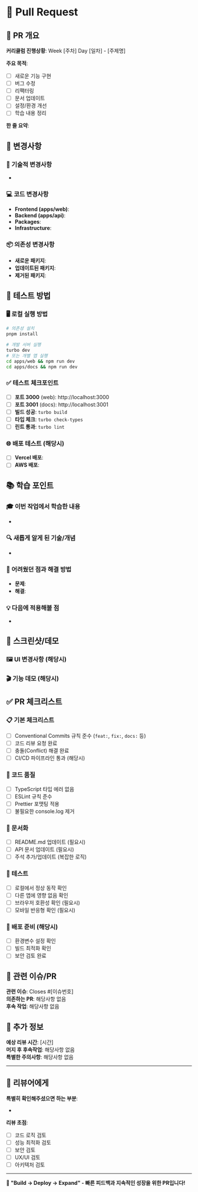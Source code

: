 # 🚀 Pull Request

## 🎯 PR 개요

**커리큘럼 진행상황**: Week [주차] Day [일차] - [주제명]

**주요 목적**:

- [ ] 새로운 기능 구현
- [ ] 버그 수정
- [ ] 리팩터링
- [ ] 문서 업데이트
- [ ] 설정/환경 개선
- [ ] 학습 내용 정리

**한 줄 요약**:

## 📝 변경사항

### 🔧 기술적 변경사항

-

### 💻 코드 변경사항

- **Frontend (apps/web)**:
- **Backend (apps/api)**:
- **Packages**:
- **Infrastructure**:

### 📦 의존성 변경사항

- **새로운 패키지**:
- **업데이트된 패키지**:
- **제거된 패키지**:

## 🧪 테스트 방법

### 🖥️ 로컬 실행 방법

```bash
# 의존성 설치
pnpm install

# 개발 서버 실행
turbo dev
# 또는 개별 앱 실행
cd apps/web && npm run dev
cd apps/docs && npm run dev
```

### ✅ 테스트 체크포인트

- [ ] **포트 3000** (web): http://localhost:3000
- [ ] **포트 3001** (docs): http://localhost:3001
- [ ] **빌드 성공**: `turbo build`
- [ ] **타입 체크**: `turbo check-types`
- [ ] **린트 통과**: `turbo lint`

### 🌐 배포 테스트 (해당시)

- [ ] **Vercel 배포**:
- [ ] **AWS 배포**:

## 📚 학습 포인트

### 🎓 이번 작업에서 학습한 내용

-

### 🔍 새롭게 알게 된 기술/개념

-

### 🤔 어려웠던 점과 해결 방법

- **문제**:
- **해결**:

### 💡 다음에 적용해볼 점

-

## 📸 스크린샷/데모

### 🖼️ UI 변경사항 (해당시)

<!-- 스크린샷 첨부 -->

### 🎬 기능 데모 (해당시)

<!-- GIF나 비디오 링크 -->

## ✅ PR 체크리스트

### 📋 기본 체크리스트

- [ ] Conventional Commits 규칙 준수 (`feat:`, `fix:`, `docs:` 등)
- [ ] 코드 리뷰 요청 완료
- [ ] 충돌(Conflict) 해결 완료
- [ ] CI/CD 파이프라인 통과 (해당시)

### 🔧 코드 품질

- [ ] TypeScript 타입 에러 없음
- [ ] ESLint 규칙 준수
- [ ] Prettier 포맷팅 적용
- [ ] 불필요한 console.log 제거

### 📝 문서화

- [ ] README.md 업데이트 (필요시)
- [ ] API 문서 업데이트 (필요시)
- [ ] 주석 추가/업데이트 (복잡한 로직)

### 🧪 테스트

- [ ] 로컬에서 정상 동작 확인
- [ ] 다른 앱에 영향 없음 확인
- [ ] 브라우저 호환성 확인 (필요시)
- [ ] 모바일 반응형 확인 (필요시)

### 🚀 배포 준비 (해당시)

- [ ] 환경변수 설정 확인
- [ ] 빌드 최적화 확인
- [ ] 보안 검토 완료

## 🔗 관련 이슈/PR

**관련 이슈**: Closes #[이슈번호]  
**의존하는 PR**: 해당사항 없음  
**후속 작업**: 해당사항 없음

## 📅 추가 정보

**예상 리뷰 시간**: [시간]  
**머지 후 후속작업**: 해당사항 없음  
**특별한 주의사항**: 해당사항 없음

---

## 💬 리뷰어에게

**특별히 확인해주셨으면 하는 부분**:

-

**리뷰 초점**:

- [ ] 코드 로직 검토
- [ ] 성능 최적화 검토
- [ ] 보안 검토
- [ ] UX/UI 검토
- [ ] 아키텍처 검토

---

**🎯 "Build → Deploy → Expand" - 빠른 피드백과 지속적인 성장을 위한 PR입니다!**
